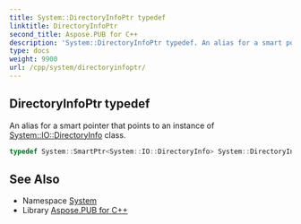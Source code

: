 ```yaml
---
title: System::DirectoryInfoPtr typedef
linktitle: DirectoryInfoPtr
second_title: Aspose.PUB for C++
description: 'System::DirectoryInfoPtr typedef. An alias for a smart pointer that points to an instance of System::IO::DirectoryInfo class in C++.'
type: docs
weight: 9900
url: /cpp/system/directoryinfoptr/
---
```

## DirectoryInfoPtr typedef


An alias for a smart pointer that points to an instance of [System::IO::DirectoryInfo](../../system.io/directoryinfo/) class.

```cpp
typedef System::SmartPtr<System::IO::DirectoryInfo> System::DirectoryInfoPtr
```

## See Also

* Namespace [System](../)
* Library [Aspose.PUB for C++](../../)
